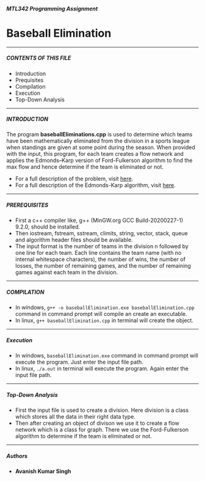###### **MTL342 Programming Assignment**
# **Baseball Elimination**
***

##### **CONTENTS OF THIS FILE**
- Introduction
- Prequisites
- Compilation
- Execution
- Top-Down Analysis
***

##### **INTRODUCTION**
The program **baseballEliminations.cpp** is used to determine which teams have been mathematically eliminated from the division in a sports league when standings are given at some point during the season.
When provided with the input, this program, for each team creates a flow network and applies the Edmonds–Karp version of Ford-Fulkerson algorithm to find the max flow and hence determine if the team is eliminated or not.
*  For a full description of the problem, visit [here](https://www.cs.princeton.edu/courses/archive/spring04/cos226/assignments/baseball.html).
*  For a full description of the Edmonds-Karp algorithm, visit [here](https://en.wikipedia.org/wiki/Edmonds%E2%80%93Karp_algorithm).
***
##### **PREREQUISITES**
- First a c++ compiler like, g++ (MinGW.org GCC Build-20200227-1) 9.2.0, should be installed.
- Then iostream, fstream, sstream, climits, string, vector, stack, queue and algorithm header files should be available.
- The input format is the number of teams in the division n followed by one line for each team. Each line contains the team name (with no internal whitespace characters), the number of wins, the number of losses, the number of remaining games, and the number of remaining games against each team in the division.
***
##### **COMPILATION**
- In windows, `g++ -o baseballElimination.exe baseballElimination.cpp` command in command prompt will compile an create an executable.
- In linux, `g++ baseballElimination.cpp` in terminal will create the object.
***
##### **Execution**
- In windows, `baseballElimination.exe` command in command prompt will execute the program. Just enter the input file path.
- In linux, `./a.out` in terminal will execute the program. Again enter the input file path.
***
##### **Top-Down Analysis**
- First the input file is used to create a division. Here division is a class which stores all the data in their right data type.
- Then after creating an object of divison we use it to create a flow network which is a class for graph. There we use the Ford-Fulkerson algorithm to determine if the team is eliminated or not.
***

##### **Authors**

* **Avanish Kumar Singh**
